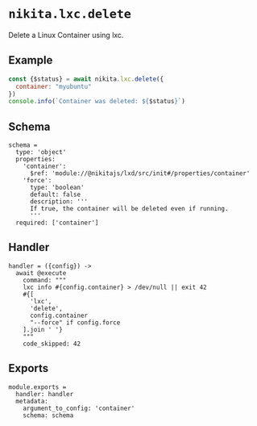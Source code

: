
# `nikita.lxc.delete`

Delete a Linux Container using lxc.

## Example

```js
const {$status} = await nikita.lxc.delete({
  container: "myubuntu"
})
console.info(`Container was deleted: ${$status}`)
```

## Schema

    schema =
      type: 'object'
      properties:
        'container':
          $ref: 'module://@nikitajs/lxd/src/init#/properties/container'
        'force':
          type: 'boolean'
          default: false
          description: '''
          If true, the container will be deleted even if running.
          '''
      required: ['container']

## Handler

    handler = ({config}) ->
      await @execute
        command: """
        lxc info #{config.container} > /dev/null || exit 42
        #{[
          'lxc',
          'delete',
          config.container
          "--force" if config.force
        ].join ' '}
        """
        code_skipped: 42

## Exports

    module.exports =
      handler: handler
      metadata:
        argument_to_config: 'container'
        schema: schema

